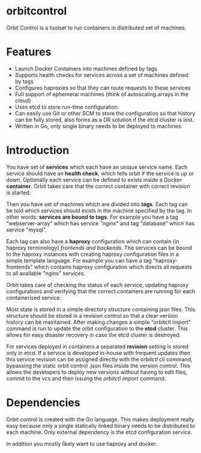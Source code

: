 orbitcontrol
============

Orbit Control is a toolset to run containers in distributed set of machines.

Features
========
 - Launch Docker Containers into machines defined by tags
 - Supports health checks for services across a set of machines defined by tags
 - Configures haproxies so that they can route requests to these services
 - Full support of ephemeral machines (think of autoscaling arrays in the cloud)
 - Uses etcd to store run-time configuration.
 - Can easily use Git or other SCM to store the configuration so that history can be fully stored, also forms as a DR solution if the etcd cluster is lost.
 - Written in Go, only single binary needs to be deployed to machines.

Introduction
============

You have set of <strong>services</strong> which each have an unique service name. Each service should have an <strong>health check</strong>, which tells orbit if the service is up or down. Optionally each service can be defined to exists inside a Docker <strong>container</strong>. Orbit takes care that the correct container with correct revision is started.

Then you have set of machines which are divided into <strong>tags</strong>. Each tag can be told which services should exists in the machine specified by the tag. In other words: <strong>services are bound to tags</strong>. For example you have a tag "webserver-array" which has service "nginx" and tag "database" which has service "mysql".

Each tag can also have a <strong>haproxy</strong> configuration which can contain (in haproxy terminology) <em>frontends and backends</em>. The services can be bound to the haproxy instances with creating haproxy configuration files in a simple template language. For example you can have a tag "haproxy-frontends" which contains haproxy configuration which directs all requests to all available "nginx" services.

Orbit takes care of checking the status of each service, updating haproxy configurations and verifying that the correct containers are running for each containerised service.

Most state is stored in a simple directory structure containing json files. This structure should be stored in a revision control so that a clear version history can be maintained. After making changes a simple "orbitctl import" command is run to update the orbit configuration to the <strong>etcd</strong> cluster. This allows for easy disaster recovery in case the etcd cluster is destroyed.

For services deployed in containers a separated <strong>revision</strong> setting is stored only in etcd. If a service is developed in-house with frequent updates then this service revision can be assigned directly with the <em>orbitctl</em> cli command, bypassing the static orbit control .json files inside the version control. This allows the developers to deploy new versions without having to edit files, commit to the vcs and then issuing the <em>orbitctl import</em> command.

Dependencies
============

Orbit control is created with the Go language. This makes deployment really easy because only a single statically linked binary needs to be distributed to each machine. Only external dependency is the etcd configuration service.

In addition you mostly likely want to use haproxy and docker. 

